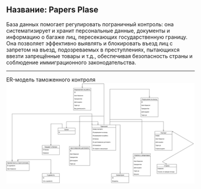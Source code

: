 <h2> Название: Papers Plase</h2>
База данных помогает регулировать пограничный контроль: она систематизирует и хранит персональные данные, документы и информацию о багаже лиц, пересекающих государственную границу. Она позволяет эффективно выявлять и блокировать въезд лиц с запретом на въезд, подозреваемых в преступлениях, пытающихся ввезти запрещённые товары и т.д., обеспечивая безопасность страны и соблюдение иммиграционного законодательства.

---
ER-модель таможенного контроля
![ER-модель таможенного контроля](papers%20please.jpg)